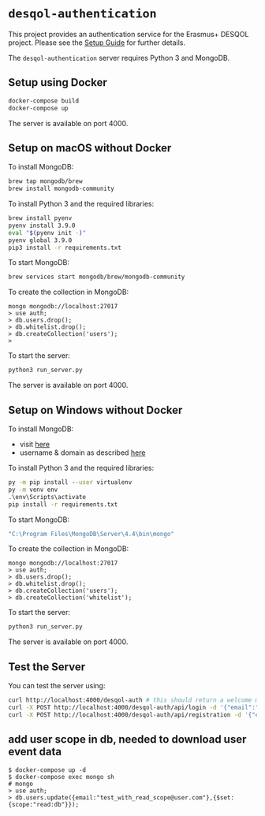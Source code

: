 # `desqol-authentication`

This project provides an authentication service for the Erasmus+
DESQOL project. Please see the [Setup
Guide](https://docs.google.com/document/d/1G-NltB3Cx_ampDHYeNDEd-Neke99mR7RDLxE5EMnRKM)
for further details.

The `desqol-authentication` server requires Python 3 and MongoDB.

## Setup using Docker

```sh
docker-compose build
docker-compose up
```

The server is available on port 4000.

## Setup on macOS without Docker

To install MongoDB:

```sh
brew tap mongodb/brew
brew install mongodb-community
```

To install Python 3 and the required libraries:

```sh
brew install pyenv
pyenv install 3.9.0
eval "$(pyenv init -)"
pyenv global 3.9.0
pip3 install -r requirements.txt
```

To start MongoDB:

```sh
brew services start mongodb/brew/mongodb-community
```

To create the collection in MongoDB:

```
mongo mongodb://localhost:27017
> use auth;
> db.users.drop();
> db.whitelist.drop();
> db.createCollection('users');
> 
````

To start the server:

```sh
python3 run_server.py
```

The server is available on port 4000.

## Setup on Windows without Docker

To install MongoDB:

* visit [here](https://www.mongodb.com/try/download/community?tck=docs_server)
* username & domain as described [here](https://stackoverflow.com/questions/52092528/mongodb-community-error-when-installing-service-as-local-or-domain-user)


To install Python 3 and the required libraries:

```cmd
py -m pip install --user virtualenv
py -m venv env
.\env\Scripts\activate
pip install -r requirements.txt
```

To start MongoDB:

```sh
"C:\Program Files\MongoDB\Server\4.4\bin\mongo"
```

To create the collection in MongoDB:

```
mongo mongodb://localhost:27017
> use auth;
> db.users.drop();
> db.whitelist.drop();
> db.createCollection('users');
> db.createCollection('whitelist');
````

To start the server:

```sh
python3 run_server.py
```

The server is available on port 4000.

## Test the Server

You can test the server using:

```sh
curl http://localhost:4000/desqol-auth # this should return a welcome message
curl -X POST http://localhost:4000/desqol-auth/api/login -d '{"email":"foo@bar.com", "password":"pass"}'
curl -X POST http://localhost:4000/desqol-auth/api/registration -d '{"email":"foo@bar.com", "password":"pass", "displayName":"myName"}'

```

## add user scope in db, needed to download user event data

```
$ docker-compose up -d
$ docker-compose exec mongo sh
# mongo
> use auth;
> db.users.update({email:"test_with_read_scope@user.com"},{$set:{scope:"read:db"}});


```
